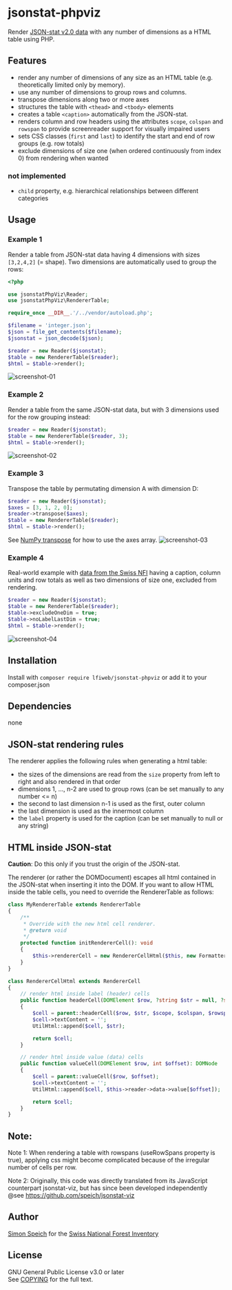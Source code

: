 # jsonstat-phpviz
Render [JSON-stat v2.0 data](https://json-stat.org/) with any number of dimensions as a HTML table using PHP.

## Features
- render any number of dimensions of any size as an HTML table (e.g. theoretically limited only by memory).
- use any number of dimensions to group rows and columns.
- transpose dimensions along two or more axes
- structures the table with `<thead>` and `<tbody>` elements
- creates a table `<caption>` automatically from the JSON-stat.
- renders column and row headers using the attributes `scope`, `colspan` and `rowspan` to provide
screenreader support for visually impaired users
- sets CSS classes (`first` and `last`) to identify the start and end of row groups (e.g. row totals)
- exclude dimensions of size one (when ordered continuously from index 0) from rendering when wanted
### not implemented
- `child` property, e.g. hierarchical relationships between different categories

## Usage
### Example 1
Render a table from JSON-stat data having 4 dimensions with sizes `[3,2,4,2]` (= shape).
Two dimensions are automatically used to group the rows:
```php
<?php

use jsonstatPhpViz\Reader;
use jsonstatPhpViz\RendererTable;

require_once __DIR__.'/../vendor/autoload.php';

$filename = 'integer.json';
$json = file_get_contents($filename);
$jsonstat = json_decode($json);

$reader = new Reader($jsonstat);
$table = new RendererTable($reader);
$html = $table->render();
```
![screenshot-01](demo/screenshot-01.png)

### Example 2
Render a table from the same JSON-stat data, but with 3 dimensions used for the row grouping instead:
```php
$reader = new Reader($jsonstat);
$table = new RendererTable($reader, 3);
$html = $table->render();
```
![screenshot-02](demo/screenshot-02.png)

### Example 3
Transpose the table by permutating dimension A with dimension D:
```php
$reader = new Reader($jsonstat);
$axes = [3, 1, 2, 0];
$reader->transpose($axes);
$table = new RendererTable($reader);
$html = $table->render();
```
See [NumPy transpose](https://numpy.org/doc/stable/reference/generated/numpy.transpose.html) for how to use the axes array.
![screenshot-03](demo/screenshot-03.png)

### Example 4
Real-world example with [data from the Swiss NFI](https://www.lfi.ch/resultate/sammlungenliste-en.php?prodNr=32&prodItNr=189147&lang=en) having a caption, column units and row totals as well as
two dimensions of size one, excluded from rendering.
```php
$reader = new Reader($jsonstat);
$table = new RendererTable($reader);
$table->excludeOneDim = true;
$table->noLabelLastDim = true;
$html = $table->render();
```
![screenshot-04](demo/screenshot-04.png)

## Installation
Install with `composer require lfiweb/jsonstat-phpviz` or add it to your composer.json

## Dependencies
none

## JSON-stat rendering rules
The renderer applies the following rules when generating a html table:
- the sizes of the dimensions are read from the `size` property from left to right and also rendered in that order
- dimensions 1, ..., n-2 are used to group rows (can be set manually to any number <= n)
- the second to last dimension n-1 is used as the first, outer column
- the last dimension is used as the innermost column
- the `label` property is used for the caption (can be set manually to null or any string)

## HTML inside JSON-stat
**Caution**: Do this only if you trust the origin of the JSON-stat.

The renderer (or rather the DOMDocument) escapes all html contained in the JSON-stat when inserting it into the DOM.
If you want to allow HTML inside the table cells, you need to override the RendererTable as follows:
```php
class MyRendererTable extends RendererTable
{
    /**
     * Override with the new html cell renderer.
     * @return void
     */
    protected function initRendererCell(): void
    {
        $this->rendererCell = new RendererCellHtml($this, new Formatter());
    }
}

class RendererCellHtml extends RendererCell
{
    // render html inside label (header) cells
    public function headerCell(DOMElement $row, ?string $str = null, ?string $scope = null, ?string $colspan = null, ?string $rowspan = null): DOMElement
    {
        $cell = parent::headerCell($row, $str, $scope, $colspan, $rowspan);
        $cell->textContent = '';
        UtilHtml::append($cell, $str);

        return $cell;
    }

    // render html inside value (data) cells
    public function valueCell(DOMElement $row, int $offset): DOMNode
    {
        $cell = parent::valueCell($row, $offset);
        $cell->textContent = '';
        UtilHtml::append($cell, $this->reader->data->value[$offset]);

        return $cell;
    }
}
```

## Note:
Note 1: When rendering a table with rowspans (useRowSpans property is true),
applying css might become complicated because of the irregular number of cells per row.

Note 2: Originally, this code was directly translated from its JavaScript counterpart jsonstat-viz, but has since
been developed independently
@see https://github.com/speich/jsonstat-viz



## Author
[Simon Speich](https://www.speich.net) for the [Swiss National Forest Inventory](https://www.lfi.ch/)

## License
GNU General Public License v3.0 or later\
See [COPYING](README.md) for the full text.
